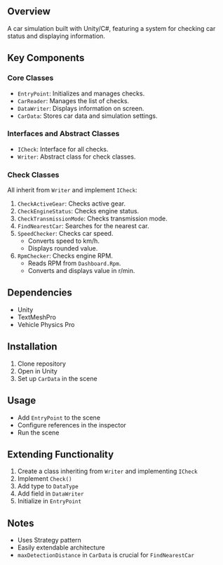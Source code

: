 ## Overview
A car simulation built with Unity/C#, featuring a system for checking car status and displaying information.

## Key Components

### Core Classes
- `EntryPoint`: Initializes and manages checks.
- `CarReader`: Manages the list of checks.
- `DataWriter`: Displays information on screen.
- `CarData`: Stores car data and simulation settings.

### Interfaces and Abstract Classes
- `ICheck`: Interface for all checks.
- `Writer`: Abstract class for check classes.

### Check Classes
All inherit from `Writer` and implement `ICheck`:

1. `CheckActiveGear`: Checks active gear.
2. `CheckEngineStatus`: Checks engine status.
3. `CheckTransmissionMode`: Checks transmission mode.
4. `FindNearestCar`: Searches for the nearest car.
5. `SpeedChecker`: Checks car speed.
   - Converts speed to km/h.
   - Displays rounded value.
6. `RpmChecker`: Checks engine RPM.
   - Reads RPM from `Dashboard.Rpm`.
   - Converts and displays value in r/min.

## Dependencies
- Unity
- TextMeshPro
- Vehicle Physics Pro

## Installation
1. Clone repository
2. Open in Unity
3. Set up `CarData` in the scene

## Usage
- Add `EntryPoint` to the scene
- Configure references in the inspector
- Run the scene

## Extending Functionality
1. Create a class inheriting from `Writer` and implementing `ICheck`
2. Implement `Check()`
3. Add type to `DataType`
4. Add field in `DataWriter`
5. Initialize in `EntryPoint`

## Notes
- Uses Strategy pattern
- Easily extendable architecture
- `maxDetectionDistance` in `CarData` is crucial for `FindNearestCar`
